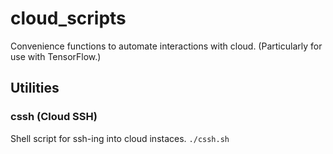 # cloud_scripts
Convenience functions to automate interactions with cloud. (Particularly for use with TensorFlow.)

## Utilities
### cssh (Cloud SSH)
Shell script for ssh-ing into cloud instaces.
`./cssh.sh`
